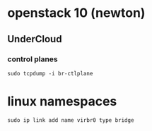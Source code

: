 # openstack 10 (newton) 

## UnderCloud

### control planes

```
sudo tcpdump -i br-ctlplane
```

# linux namespaces

```
sudo ip link add name virbr0 type bridge

```